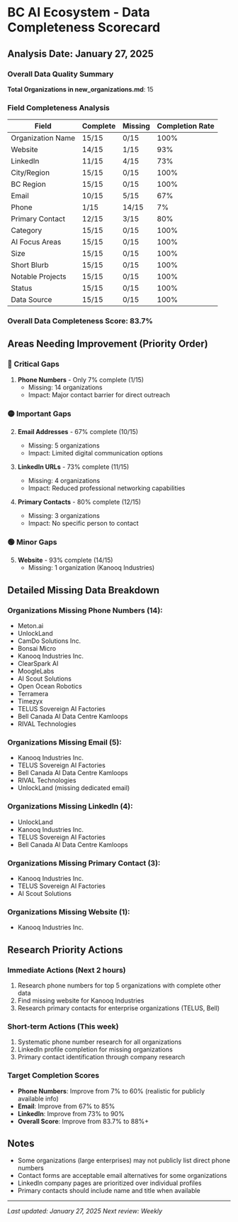 # BC AI Ecosystem - Data Completeness Scorecard

## Analysis Date: January 27, 2025

### Overall Data Quality Summary

**Total Organizations in new_organizations.md**: 15

### Field Completeness Analysis

| Field | Complete | Missing | Completion Rate |
|-------|----------|---------|----------------|
| Organization Name | 15/15 | 0/15 | 100% |
| Website | 14/15 | 1/15 | 93% |
| LinkedIn | 11/15 | 4/15 | 73% |
| City/Region | 15/15 | 0/15 | 100% |
| BC Region | 15/15 | 0/15 | 100% |
| Email | 10/15 | 5/15 | 67% |
| Phone | 1/15 | 14/15 | 7% |
| Primary Contact | 12/15 | 3/15 | 80% |
| Category | 15/15 | 0/15 | 100% |
| AI Focus Areas | 15/15 | 0/15 | 100% |
| Size | 15/15 | 0/15 | 100% |
| Short Blurb | 15/15 | 0/15 | 100% |
| Notable Projects | 15/15 | 0/15 | 100% |
| Status | 15/15 | 0/15 | 100% |
| Data Source | 15/15 | 0/15 | 100% |

### **Overall Data Completeness Score: 83.7%**

## Areas Needing Improvement (Priority Order)

### 🔴 Critical Gaps
1. **Phone Numbers** - Only 7% complete (1/15)
   - Missing: 14 organizations
   - Impact: Major contact barrier for direct outreach

### 🟡 Important Gaps  
2. **Email Addresses** - 67% complete (10/15)
   - Missing: 5 organizations
   - Impact: Limited digital communication options

3. **LinkedIn URLs** - 73% complete (11/15)  
   - Missing: 4 organizations
   - Impact: Reduced professional networking capabilities

4. **Primary Contacts** - 80% complete (12/15)
   - Missing: 3 organizations
   - Impact: No specific person to contact

### 🟢 Minor Gaps
5. **Website** - 93% complete (14/15)
   - Missing: 1 organization (Kanooq Industries)

## Detailed Missing Data Breakdown

### Organizations Missing Phone Numbers (14):
- Meton.ai
- UnlockLand  
- CamDo Solutions Inc.
- Bonsai Micro
- Kanooq Industries Inc.
- ClearSpark AI
- MoogleLabs  
- AI Scout Solutions
- Open Ocean Robotics
- Terramera
- Timezyx
- TELUS Sovereign AI Factories
- Bell Canada AI Data Centre Kamloops
- RIVAL Technologies

### Organizations Missing Email (5):
- Kanooq Industries Inc.
- TELUS Sovereign AI Factories
- Bell Canada AI Data Centre Kamloops  
- RIVAL Technologies
- UnlockLand (missing dedicated email)

### Organizations Missing LinkedIn (4):
- UnlockLand
- Kanooq Industries Inc.
- TELUS Sovereign AI Factories
- Bell Canada AI Data Centre Kamloops

### Organizations Missing Primary Contact (3):
- Kanooq Industries Inc.
- TELUS Sovereign AI Factories
- AI Scout Solutions

### Organizations Missing Website (1):
- Kanooq Industries Inc.

## Research Priority Actions

### Immediate Actions (Next 2 hours)
1. Research phone numbers for top 5 organizations with complete other data
2. Find missing website for Kanooq Industries
3. Research primary contacts for enterprise organizations (TELUS, Bell)

### Short-term Actions (This week)
1. Systematic phone number research for all organizations
2. LinkedIn profile completion for missing organizations
3. Primary contact identification through company research

### Target Completion Scores
- **Phone Numbers**: Improve from 7% to 60% (realistic for publicly available info)
- **Email**: Improve from 67% to 85%
- **LinkedIn**: Improve from 73% to 90%
- **Overall Score**: Improve from 83.7% to 88%+

## Notes
- Some organizations (large enterprises) may not publicly list direct phone numbers
- Contact forms are acceptable email alternatives for some organizations
- LinkedIn company pages are prioritized over individual profiles
- Primary contacts should include name and title when available

---
*Last updated: January 27, 2025*
*Next review: Weekly*